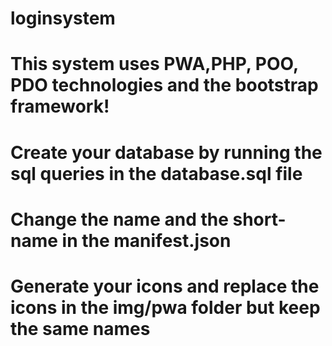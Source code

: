 # loginsystem
# This system uses PWA,PHP, POO, PDO technologies and the bootstrap framework!

# Create your database by running the sql queries in the database.sql file 

# Change the name and the short-name in the manifest.json

# Generate your icons and replace the icons in the img/pwa folder but keep the same names